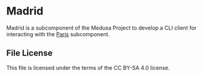 # Madrid

Madrid is a subcomponent of the Medusa Project to develop a CLI client for
interacting with the [Paris](/medusa_software/paris) subcomponent.

## File License
This file is licensed under the terms of the CC BY-SA 4.0 license.